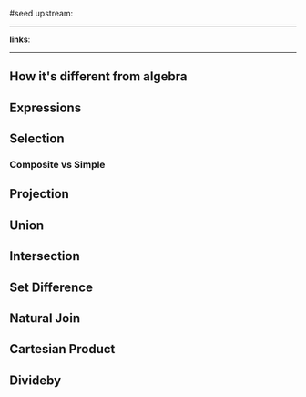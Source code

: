 #seed 
upstream:

---

**links**: 

---

## How it's different from algebra 

## Expressions 
## Selection 
### Composite vs Simple 

## Projection 
## Union
## Intersection 

## Set Difference 
## Natural Join
## Cartesian Product 
## Divideby


